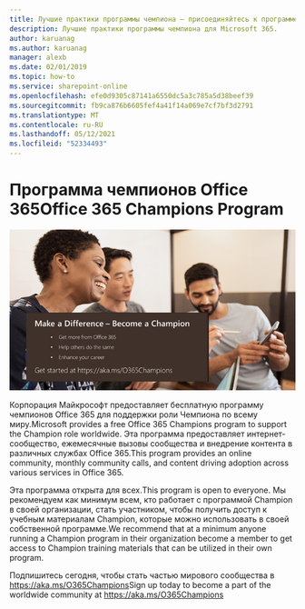 ```yaml
---
title: Лучшие практики программы чемпиона — присоединяйтесь к программе чемпионов Office 365
description: Лучшие практики программы чемпиона для Microsoft 365.
author: karuanag
ms.author: karuanag
manager: alexb
ms.date: 02/01/2019
ms.topic: how-to
ms.service: sharepoint-online
ms.openlocfilehash: efe0d9305c87141a6550dc5a3c785a5d38beef39
ms.sourcegitcommit: fb9ca876b6605fef4a41f14a069e7cf7bf3d2791
ms.translationtype: MT
ms.contentlocale: ru-RU
ms.lasthandoff: 05/12/2021
ms.locfileid: "52334493"
---
```

# <a name="office-365-champions-program"></a><span data-ttu-id="7c0ba-103">Программа чемпионов Office 365</span><span class="sxs-lookup"><span data-stu-id="7c0ba-103">Office 365 Champions Program</span></span> 

![сделать разницу стать чемпионом](media/makeadifference.png)

<span data-ttu-id="7c0ba-105">Корпорация Майкрософт предоставляет бесплатную программу чемпионов Office 365 для поддержки роли Чемпиона по всему миру.</span><span class="sxs-lookup"><span data-stu-id="7c0ba-105">Microsoft provides a free Office 365 Champions program to support the Champion role worldwide.</span></span>  <span data-ttu-id="7c0ba-106">Эта программа предоставляет интернет-сообщество, ежемесячные вызовы сообщества и внедрение контента в различных службах Office 365.</span><span class="sxs-lookup"><span data-stu-id="7c0ba-106">This program provides an online community, monthly community calls, and content driving adoption across various services in Office 365.</span></span>

<span data-ttu-id="7c0ba-107">Эта программа открыта для всех.</span><span class="sxs-lookup"><span data-stu-id="7c0ba-107">This program is open to everyone.</span></span>  <span data-ttu-id="7c0ba-108">Мы рекомендуем как минимум всем, кто работает с программой Champion в своей организации, стать участником, чтобы получить доступ к учебным материалам Champion, которые можно использовать в своей собственной программе.</span><span class="sxs-lookup"><span data-stu-id="7c0ba-108">We recommend that at a minimum anyone running a Champion program in their organization become a member to get access to Champion training materials that can be utilized in their own program.</span></span> 

<span data-ttu-id="7c0ba-109">Подпишитесь сегодня, чтобы стать частью мирового сообщества в https://aka.ms/O365Champions</span><span class="sxs-lookup"><span data-stu-id="7c0ba-109">Sign up today to become a part of the worldwide community at https://aka.ms/O365Champions</span></span>  
